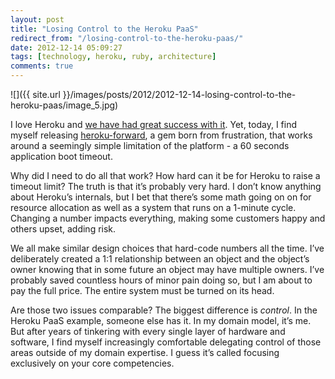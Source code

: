 ```yaml
---
layout: post
title: "Losing Control to the Heroku PaaS"
redirect_from: "/losing-control-to-the-heroku-paas/"
date: 2012-12-14 05:09:27
tags: [technology, heroku, ruby, architecture]
comments: true
---
```

![]({{ site.url }}/images/posts/2012/2012-12-14-losing-control-to-the-heroku-paas/image_5.jpg)

I love Heroku and [we have had great success with it](http://success.heroku.com/artsy). Yet, today, I find myself releasing [heroku-forward](http://artsy.github.com/blog/2012/12/13/beat-heroku-60-seconds-application-boot-timeout-with-a-proxy/), a gem born from frustration, that works around a seemingly simple limitation of the platform - a 60 seconds application boot timeout.

Why did I need to do all that work? How hard can it be for Heroku to raise a timeout limit? The truth is that it’s probably very hard. I don’t know anything about Heroku’s internals, but I bet that there’s some math going on on for resource allocation as well as a system that runs on a 1-minute cycle. Changing a number impacts everything, making some customers happy and others upset, adding risk.

We all make similar design choices that hard-code numbers all the time. I’ve deliberately created a 1:1 relationship between an object and the object’s owner knowing that in some future an object may have multiple owners. I’ve probably saved countless hours of minor pain doing so, but I am about to pay the full price. The entire system must be turned on its head.

Are those two issues comparable? The biggest difference is _control_. In the Heroku PaaS example, someone else has it. In my domain model, it’s me.  But after years of tinkering with every single layer of hardware and software, I find myself increasingly comfortable delegating control of those areas outside of my domain expertise. I guess it’s called focusing exclusively on your core competencies.
